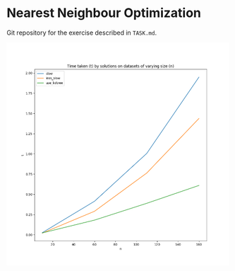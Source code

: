 # Nearest Neighbour Optimization

Git repository for the exercise described in `TASK.md`.

![Comparison of solutions](img/comparison.png)
